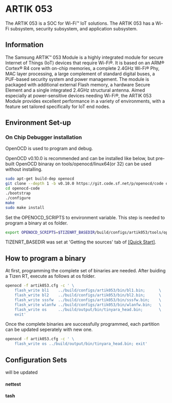 # ARTIK 053

The ARTIK 053 is a SOC for Wi-Fi™ IoT solutions. The ARTIK 053 has a Wi-Fi subsystem, security subsystem, and application subsystem.

## Information

The Samsung ARTIK™ 053 Module is a highly integrated module for secure Internet of Things (IoT) devices that require Wi-Fi®. It is based on an ARM® Cortex® R4 core with on-chip memories, a complete 2.4GHz Wi-Fi® Phy, MAC layer processing, a large complement of standard digital buses, a PUF-based security system and power management. The module is packaged with additional external Flash memory, a hardware Secure Element and a single integrated 2.4GHz structural antenna.
Aimed especially at power-sensitive devices needing Wi-Fi®, the ARTIK 053 Module provides excellent performance in a variety of environments, with a feature set tailored specifically for IoT end nodes.

## Environment Set-up
### On Chip Debugger installation

OpenOCD is used to program and debug.

OpenOCD v0.10.0 is recommended and can be installed like below,
but pre-built OpenOCD binaray on tools/openocd/linux64(or 32) can be used without installing.
```bash
sudo apt-get build-dep openocd
git clone --depth 1 -b v0.10.0 https://git.code.sf.net/p/openocd/code openocd-code
cd openocd-code
./bootstrap
./configure
make
sudo make install
```

Set the OPENOCD_SCRIPTS to environment variable.
This step is needed to program a binary at os folder.
```bash
export OPENOCD_SCRIPTS=$TIZENRT_BASEDIR/build/configs/artik053/tools/openocd
```
TIZENRT_BASEDIR was set at 'Getting the sources' tab of [[Quick Start]](../../../README.md).

## How to program a binary

At first, programming the complete set of binaries are needed.
After buiding a Tizen RT, execute as follows at os folder.
```bash
openocd -f artik053.cfg -c ' \
    flash_write bl1    ../build/configs/artik053/bin/bl1.bin;      \
    flash_write bl2    ../build/configs/artik053/bin/bl2.bin;      \
    flash_write sssfw  ../build/configs/artik053/bin/sssfw.bin;    \
    flash_write wlanfw ../build/configs/artik053/bin/wlanfw.bin;   \
    flash_write os     ../build/output/bin/tinyara_head.bin;       \
    exit'
```

Once the complete binaries are successfully programmed, each partition can be updated seperately with new one.
```bash
openocd -f artik053.cfg -c ' \
    flash_write os ../build/output/bin/tinyara_head.bin; exit'
```

## Configuration Sets

will be updated

#### nettest

#### tash


